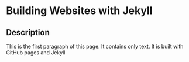 # Building Websites with Jekyll

## Description

This is the first paragraph of this page. It contains only text. It is built with GitHub pages and Jekyll 
